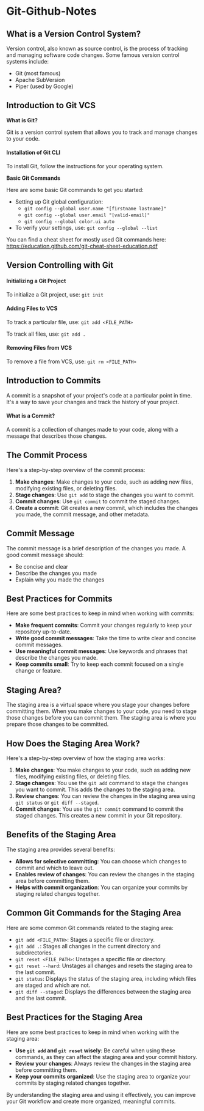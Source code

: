 **Git-Github-Notes**
=====================

**What is a Version Control System?**
---------------------------

Version control, also known as source control, is the process of tracking and managing software code changes. Some famous version control systems include:

* Git (most famous)
* Apache SubVersion
* Piper (used by Google)

**Introduction to Git VCS**
---------------------------

**What is Git?**

Git is a version control system that allows you to track and manage changes to your code.

#### Installation of Git CLI

To install Git, follow the instructions for your operating system.

**Basic Git Commands**

Here are some basic Git commands to get you started:

* Setting up Git global configuration:
	+ `git config --global user.name "[firstname lastname]"`
	+ `git config --global user.email "[valid-email]"`
	+ `git config --global color.ui auto`
* To verify your settings, use: `git config --global --list`

You can find a cheat sheet for mostly used Git commands here: https://education.github.com/git-cheat-sheet-education.pdf

**Version Controlling with Git**
---------------------------

#### Initializing a Git Project

To initialize a Git project, use: `git init`

#### Adding Files to VCS

To track a particular file, use: `git add <FILE_PATH>`

To track all files, use: `git add .`

#### Removing Files from VCS

To remove a file from VCS, use: `git rm <FILE_PATH>`

**Introduction to Commits**
---------------------------

A commit is a snapshot of your project's code at a particular point in time. It's a way to save your changes and track the history of your project.

#### What is a Commit?

A commit is a collection of changes made to your code, along with a message that describes those changes.

**The Commit Process**
---------------------------

Here's a step-by-step overview of the commit process:

1. **Make changes**: Make changes to your code, such as adding new files, modifying existing files, or deleting files.
2. **Stage changes**: Use `git add` to stage the changes you want to commit.
3. **Commit changes**: Use `git commit` to commit the staged changes.
4. **Create a commit**: Git creates a new commit, which includes the changes you made, the commit message, and other metadata.

**Commit Message**
---------------------------

The commit message is a brief description of the changes you made. A good commit message should:

* Be concise and clear
* Describe the changes you made
* Explain why you made the changes

**Best Practices for Commits**
---------------------------

Here are some best practices to keep in mind when working with commits:

* **Make frequent commits**: Commit your changes regularly to keep your repository up-to-date.
* **Write good commit messages**: Take the time to write clear and concise commit messages.
* **Use meaningful commit messages**: Use keywords and phrases that describe the changes you made.
* **Keep commits small**: Try to keep each commit focused on a single change or feature.


**Staging Area?**
---------------------------

The staging area is a virtual space where you stage your changes before committing them. When you make changes to your code, you need to stage those changes before you can commit them. The staging area is where you prepare those changes to be committed.

**How Does the Staging Area Work?**
--------------------------------

Here's a step-by-step overview of how the staging area works:

1. **Make changes**: You make changes to your code, such as adding new files, modifying existing files, or deleting files.
2. **Stage changes**: You use the `git add` command to stage the changes you want to commit. This adds the changes to the staging area.
3. **Review changes**: You can review the changes in the staging area using `git status` or `git diff --staged`.
4. **Commit changes**: You use the `git commit` command to commit the staged changes. This creates a new commit in your Git repository.

**Benefits of the Staging Area**
-----------------------------

The staging area provides several benefits:

* **Allows for selective committing**: You can choose which changes to commit and which to leave out.
* **Enables review of changes**: You can review the changes in the staging area before committing them.
* **Helps with commit organization**: You can organize your commits by staging related changes together.

**Common Git Commands for the Staging Area**
-----------------------------------------

Here are some common Git commands related to the staging area:

* `git add <FILE_PATH>`: Stages a specific file or directory.
* `git add .`: Stages all changes in the current directory and subdirectories.
* `git reset <FILE_PATH>`: Unstages a specific file or directory.
* `git reset --hard`: Unstages all changes and resets the staging area to the last commit.
* `git status`: Displays the status of the staging area, including which files are staged and which are not.
* `git diff --staged`: Displays the differences between the staging area and the last commit.

**Best Practices for the Staging Area**
-----------------------------------

Here are some best practices to keep in mind when working with the staging area:

* **Use `git add` and `git reset` wisely**: Be careful when using these commands, as they can affect the staging area and your commit history.
* **Review your changes**: Always review the changes in the staging area before committing them.
* **Keep your commits organized**: Use the staging area to organize your commits by staging related changes together.

By understanding the staging area and using it effectively, you can improve your Git workflow and create more organized, meaningful commits.
